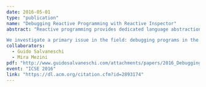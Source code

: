 ```yaml
---
date: 2016-05-01
type: "publication"
name: "Debugging Reactive Programming with Reactive Inspector"
abstract: "Reactive programming provides dedicated language abstractions for reactive software, relieving developers from manually updating outputs when the inputs of a computation change. Unfortunately, complementing the new paradigm with proper tools that support coding activities is a vastly unexplored area.

We investigate a primary issue in the field: debugging programs in the reactive style. We propose RP Debugging, a methodology for effectively debugging reactive programs. These ideas are implemented in Reactive Inspector, a debugger for reactive programs integrated with the Eclipse Scala development environment."
collaborators:
  - Guido Salvaneschi
  - Mira Mezini
pdf: "http://www.guidosalvaneschi.com/attachments/papers/2016_Debugging-for-Reactive-Programming_pdf.pdf"
event: "ICSE 2016"
link: "https://dl.acm.org/citation.cfm?id=2893174"
---
```

